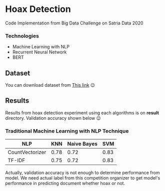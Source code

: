 # Hoax Detection

Code Implementation from Big Data Challenge on Satria Data 2020

### Technologies

- Machine Learning with NLP
- Recurrent Neural Network
- BERT

## Dataset

You can download dataset from [This link](https://drive.google.com/drive/folders/1KFBPq1orHLW2XSsRFiTHbYAsJ4Gr2i0V?usp=sharing) :wink:

## Results

Results from hoax detection experiment using each algorithms is on **result** directory.
Validation accuracy shown below :wink:

### Traditional Machine Learning with NLP Technique

| NLP             | KNN  | Naive Bayes | SVM  |
| --------------- | ---- | ----------- | ---- |
| CountVectorizer | 0.78 | 0.72        | 0.83 |
| TF-IDF          | 0.75 | 0.72        | 0.83 |

Actually, validation accuracy is not enough to determine performance from model.
We need actual label from this competition organizer to get model's performance in predicting document whether hoax or not.
